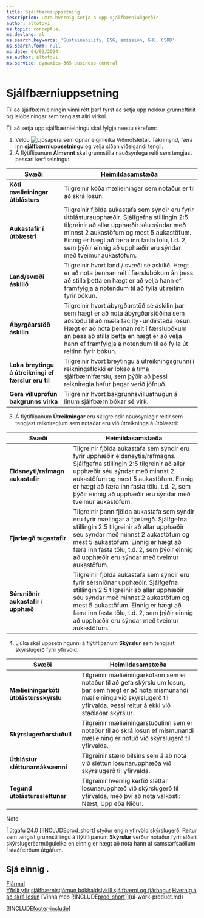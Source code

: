 ```yaml
---
title: Sjálfbærniuppsetning
description: Læra hvernig setja á upp sjálfbærniaðgerðir.
author: altotovi
ms.topic: conceptual
ms.devlang: al
ms.search.keywords: 'Sustainability, ESG, emission, GHG, CSRD'
ms.search.form: null
ms.date: 04/02/2024
ms.author: altotovi
ms.service: dynamics-365-business-central
---
```


# Sjálfbærniuppsetning  

Til að sjálfbærnieiningin vinni rétt þarf fyrst að setja upp nokkur grunneftirlit og leiðbeiningar sem tengjast allri virkni.  

Til að setja upp sjálfbærnieiningu skal fylgja næstu skrefum:  

1. Veldu ![Ljósapera sem opnar eiginleika Viðmótsleitar.](media/ui-search/search_small.png "Segðu mér hvað þú vilt gera") Táknmynd, færa inn **sjálfbærniuppsetningu** og velja síðan viðeigandi tengil.  
2. Á flýtiflipanum **Almennt** skal grunnstilla nauðsynlega reiti sem tengjast þessari kerfiseiningu:   

|  Svæði  |  Heimildasamstæða  |  
|--------|--------------| 
| **Kóti mælieiningar útblásturs** | Tilgreinir kóða mælieiningar sem notaður er til að skrá losun. |
| **Aukastafir í útblæstri** | Tilgreinir fjölda aukastafa sem sýndir eru fyrir útblástursupphæðir. Sjálfgefna stillingin 2:5 tilgreinir að allar upphæðir séu sýndar með minnst 2 aukastöfum og mest 5 aukastöfum. Einnig er hægt að færa inn fasta tölu, t.d. 2, sem þýðir einnig að upphæðir eru sýndar með tveimur aukastöfum. |
| **Land/svæði áskilið** | Tilgreinir hvort land / svæði sé áskilið. Hægt er að nota þennan reit í færslubókum án þess að stilla þetta en hægt er að velja hann ef framfylgja á notendum til að fylla út reitinn fyrir bókun. |
| **Ábyrgðarstöð áskilin** | Tilgreinir hvort ábyrgðarstöð sé áskilin þar sem hægt er að nota ábyrgðarstöðina sem aðstöðu til að mæla facilty-undirstaða losun. Hægt er að nota þennan reit í færslubókum án þess að stilla þetta en hægt er að velja hann ef framfylgja á notendum til að fylla út reitinn fyrir bókun. |
| **Loka breytingu á útreikningi ef færslur eru til** | Tilgreinir hvort breytingu á útreikningsgrunni í reikningsflokki er lokað á tíma sjálfbærnifærslu, sem þýðir að þessi reikniregla hefur þegar verið jöfnuð. |
| **Gera villuprófun bakgrunns virka** | Tilgreinir hvort bakgrunnsvilluathugun á línum sjálfbærnibókar sé virk. |

3.  Á flýtiflipanum **Útreikningar** eru skilgreindir nauðsynlegir reitir sem tengjast reiknireglum sem notaðar eru við útreikninga á útblæstri:  

|  Svæði  |  Heimildasamstæða  |  
|--------|--------------| 
| **Eldsneyti/rafmagn aukastafir** | Tilgreinir fjölda aukastafa sem sýndir eru fyrir upphæðir eldsneytis/rafmagns. Sjálfgefna stillingin 2:5 tilgreinir að allar upphæðir séu sýndar með minnst 2 aukastöfum og mest 5 aukastöfum. Einnig er hægt að færa inn fasta tölu, t.d. 2, sem þýðir einnig að upphæðir eru sýndar með tveimur aukastöfum. |
| **Fjarlægð tugastafir** | Tilgreinir þann fjölda aukastafa sem sýndir eru fyrir mælingar á fjarlægð. Sjálfgefna stillingin 2:5 tilgreinir að allar upphæðir séu sýndar með minnst 2 aukastöfum og mest 5 aukastöfum. Einnig er hægt að færa inn fasta tölu, t.d. 2, sem þýðir einnig að upphæðir eru sýndar með tveimur aukastöfum. |
| **Sérsniðnir aukastafir í upphæð** | Tilgreinir fjölda aukastafa sem sýndir eru fyrir sérsniðnar upphæðir. Sjálfgefna stillingin 2:5 tilgreinir að allar upphæðir séu sýndar með minnst 2 aukastöfum og mest 5 aukastöfum. Einnig er hægt að færa inn fasta tölu, t.d. 2, sem þýðir einnig að upphæðir eru sýndar með tveimur aukastöfum. |

4.  Ljúka skal uppsetningunni á flýtiflipanum **Skýrslur** sem tengjast skýrslugerð fyrir yfirvöld:   

|  Svæði  |  Heimildasamstæða  |  
|--------|--------------| 
| **Mælieiningarkóti útblástursskýrslu** | Tilgreinir mælieiningarkótann sem er notaður til að gefa skýrslu um losun, þar sem hægt er að nota mismunandi mælieiningu við skýrslugerð til yfirvalda. Þessi reitur á ekki við staðlaðar skýrslur. |
| **Skýrslugerðarstuðull** | Tilgreinir mælieiningarstuðulinn sem er notaður til að skrá losun ef mismunandi mælieining er notuð við skýrslugerð til yfirvalda. |
| **Útblástur sléttunarnákvæmni** | Tilgreinir stærð bilsins sem á að nota við sléttun losunarupphæða við skýrslugerð til yfirvalda. |
| **Tegund útblásturssléttunar** | Tilgreinir hvernig kerfið sléttar losunarupphæð við skýrslugerð til yfirvalda, með því að nota valkosti: Næst, Upp eða Niður. |

>[!NOTE]
> Í útgáfu 24.0 [!INCLUDE[prod_short](includes/prod_short.md)]  styður engin yfirvöld skýrslugerð. Reitur sem tengist grunnstillingu á flýtiflipanum **Skýrslur** verður notaður fyrir síðari skýrslugerðarmöguleika en einnig er hægt að nota hann af samstarfsaðilum í staðfærðum útgáfum.

## Sjá einnig .  
[Fjármál](finance.md)    
[Yfirlit yfir](finance-manage-sustainability.md)
[sjálfbærnistjórnun bókhaldslykill sjálfbærni og fjárhagur](finance-sustainability-accounts-ledger.md)
[Hvernig á að skrá losun](finance-sustainability-journal.md)
[Vinna með [!INCLUDE[prod_short](includes/prod_short.md)]](ui-work-product.md)


[!INCLUDE[footer-include](includes/footer-banner.md)]
